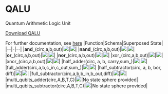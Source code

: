 # QALU
Quantum Arithmetic Logic Unit

<a href="https://raw.githubusercontent.com/alihakimtaskiran/QALU/main/qalu.py">Download QALU </a>

For further documentation, see <a href="QALU.ipynb">here</a>
|Function|Schema|Superposed State|
|--|-|--|
|**and_**(circ,a,b,out)|![](src/and_s_.png)|![](src/and_q.png)|
|**nand_**(circ,a,b,out)|![](src/nand_s_.png)|![](src/nand_q.png)|
|**or_**(circ,a,b,out)|![](src/or_s_.png)|![](src/or_q.png)|
|**nor_**(circ,a,b,out)|![](src/nor_s_.png)|![](src/nor_q.png)|
|xor_(circ,a,b,out)|![](src/xor_s_.png)|![](src/xor_q.png)|
|xnor_(circ,a,b,out)|![](src/xnor_s_.png)|![](src/xnor_qq.png)|
|half_adder(circ, a, b, carry,sum_)|![](src/ha_s_.png)|![](src/ha_q.png)|
|full_adder(circ,a,b,c_in,c_out,sum_)|![](src/fa_s__.png)|![](src/fa_q.png)|
|half_subtractor(circ, a, b, bor, diff)|![](src/hs_s_.png)|![](src/hs_q.png)|
|full_subtractor(circ,a,b,b_in,b_out,diff)|![](src/fs_s__.png)|![](src/fs_q.png)|
|multi_qubits_adder(circ,A,B,T,C)|![](src/mqa.png)|No state sphere provided|
|multi_qubits_subtractor(circ,A,B,T,C)|![](src/mqs.png)|No state sphere provided|

